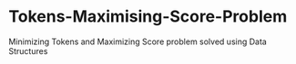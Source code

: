 # Tokens-Maximising-Score-Problem
Minimizing Tokens and Maximizing Score problem solved using Data Structures
